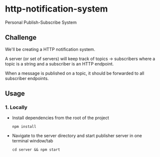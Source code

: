# http-notification-system
Personal Publish-Subscribe System

## Challenge
We'll be creating a HTTP notification system.

A server (or set of servers) will keep track of topics -> subscribers where a topic is a string and a subscriber is an HTTP endpoint.

When a message is published on a topic, it should be forwarded to all subscriber endpoints.

## Usage
### 1. Locally
- Install dependencies from the root of the project

    `npm install`

- Navigate to the server directory and start publisher server in one terminal window/tab

    `cd server && npm start`